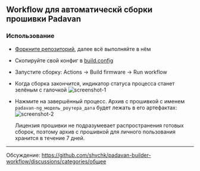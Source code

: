 ## Workflow для автоматическй сборки прошивки Padavan

### Использование

- [Форкните репозиторий](https://github.com/shvchk/padavan-builder-workflow/fork), далее всё выполняйте в нём
- Скопируйте свой конфиг в [build.config](build.config)
- Запустите сборку: Actions → Build firmware → Run workflow
- Когда сборка закончится, индикатор статуса процесса станет зелёным с галочкой
  ![screenshot-1](https://github.com/shvchk/padavan-builder-workflow/assets/872945/a444d460-00e4-4bd0-993e-6a8ea8327c29)

- Нажмите на завершённый процесс. Архив с прошивкой с именем `padavan-ng_модель_роутера_дата` будет лежать в его артефактах:
  ![screenshot-2](https://github.com/shvchk/padavan-builder-workflow/assets/872945/e36be236-9466-400a-a88d-e9878887076d)

  Лицензия прошивки не подразумевает распространения готовых сборок, поэтому архив с прошивкой для личного пользования хранится в течение 7 дней.

---

Обсуждение: https://github.com/shvchk/padavan-builder-workflow/discussions/categories/общее
